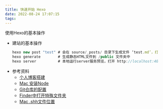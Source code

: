 ```yaml
---
title: 快速开始 Hexo
date: 2022-08-24 17:07:15
tags:
---
```

使用Hexo的基本操作

* 建站的基本操作
    ```node.js
    hexo new post "test" # 会在 source/_posts/ 目录下生成文件 ‘test.md’，打开编辑
    hexo generate        # 生成静态HTML文件到 /public 文件夹中
    hexo server          # 本地运行server服务预览，打开 http://localhost:4000 即可预览你的博客
    ```
* 参考资料
    * [个人博客搭建](https://blog.cuijiacai.com/blog-building/)
    * [Mac 安装Node](https://blog.csdn.net/shang775005278/article/details/112016714)
    * [Git仓库的配置](https://blog.csdn.net/hao310810401/article/details/117747366)
    * [Finder中打开特殊文件夹](https://xmanyou.com/macos-finder-goto-folder-short-key/amp/)
    * [Mac .shh文件位置](https://blog.csdn.net/m0_47808809/article/details/106995753)

    